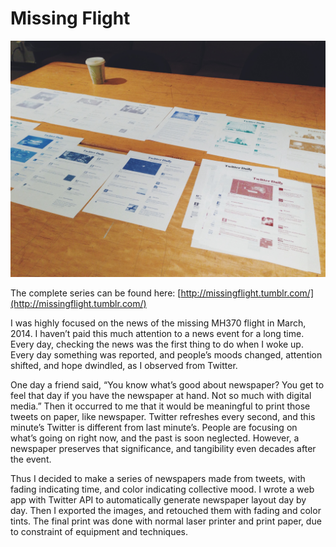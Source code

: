 # Missing Flight

![Missing Flight](../../images/art/missing_flight-1.jpg "Missing Flight")

The complete series can be found here: [http://missingflight.tumblr.com/](http://missingflight.tumblr.com/)

I was highly focused on the news of the missing MH370 flight in March, 2014. I haven’t paid this much attention to a news event for a long time. Every day, checking the news was the first thing to do when I woke up. Every day something was reported, and people’s moods changed, attention shifted, and hope dwindled, as I observed from Twitter.

One day a friend said, “You know what’s good about newspaper? You get to feel that day if you have the newspaper at hand. Not so much with digital media.” Then it occurred to me that it would be meaningful to print those tweets on paper, like newspaper. Twitter refreshes every second, and this minute’s Twitter is different from last minute’s. People are focusing on what’s going on right now, and the past is soon neglected. However, a newspaper preserves that significance, and tangibility even decades after the event.

Thus I decided to make a series of newspapers made from tweets, with fading indicating time, and color indicating collective mood. I wrote a web app with Twitter API to automatically generate newspaper layout day by day. Then I exported the images, and retouched them with fading and color tints. The final print was done with normal laser printer and print paper, due to constraint of equipment and techniques.
